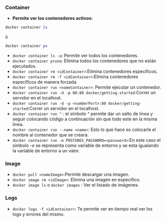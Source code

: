 ### Container

*  **Permite ver los contenedores activos:**
```powershell
docker container ls
```
ó
```powershell
docker container ps
```
* `docker container ls -a`: Permite ver todos los contenedores.
* `docker container prune`: Elimina todos los contenedores que no están ejecutados.
* `docker container rm <idContainer>`:Elimina contenedores específicos.
* `docker container rm -f <idContainer>`:Elimina contenedores específicos de manera forzada.
* `docker container run <nameContainer>`: Permite ejecutar un contenedor.
* `docker container run -d -p 80:80 docker/getting-started`:Correr un servidor en el localhost.
* `docker container run -d -p <numberPort>:80 docker/getting-started`:Correr un servidor en el localhost.
* `docker container run ^` : el símbolo *^* permite dar un salto de linea y seguir colocando código a continuación sin que todo este en la misma linea.
* `docker container run --name <name>`: Esto lo que hace es colocarle el nombre al contenedor que se creara.
* `docker container run -e POSTGRES_PASSWORD=<password>`:En este caso el simbolo *-e* se representa como variable de entorno y se esta igualando la variable de entorno a un valor.

### Image
* `docker pull <nameImage>`:Permite descargar una imagen.
* `docker image rm <idImage>`: Elimina una imagen en especifico.
* `docker image ls` o `docker images` : Ver el listado de imágenes.

### Logs
* `docker logs -f <idContainer>`: Te permite ver en tiempo real ver los logs y errores del mismo.
